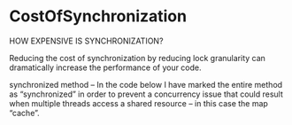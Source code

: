 # CostOfSynchronization

HOW EXPENSIVE IS SYNCHRONIZATION?

Reducing the cost of synchronization by  reducing lock granularity can dramatically increase the performance  of your code.

synchronized method – In the code below I have marked the entire method as “synchronized” in order to prevent a concurrency issue that could result when multiple threads access a shared resource – in this case the map “cache”.
